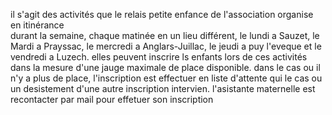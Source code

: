 il s'agit des activités que le relais petite enfance de l'association organise en itinérance  
durant la semaine, chaque matinée en un lieu différent, le lundi a Sauzet, le Mardi a Prayssac, 
le mercredi a Anglars-Juillac, le jeudi a puy l'eveque et le vendredi a Luzech. elles peuvent inscrire 
ls enfants lors de ces activités dans la mesure d'une jauge maximale de place disponible. dans le cas ou il n'y a plus de place, 
l'inscription est effectuer en liste d'attente qui le cas ou un desistement d'une autre inscription intervien. 
l'asistante maternelle est recontacter par mail pour effetuer son inscription     
